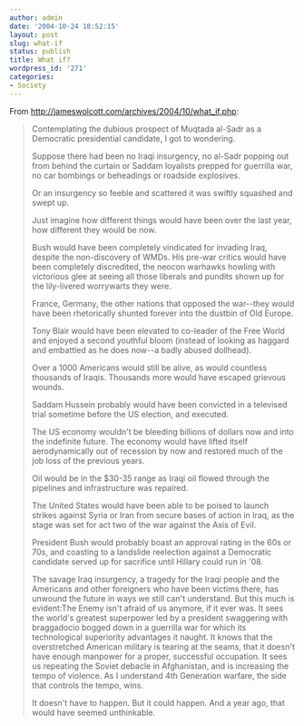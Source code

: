 ```yaml
---
author: admin
date: '2004-10-24 18:52:15'
layout: post
slug: what-if
status: publish
title: What if?
wordpress_id: '271'
categories:
- Society
---
```

From <a href="http://jameswolcott.com/archives/2004/10/what_if.php">http://jameswolcott.com/archives/2004/10/what_if.php</a>:
<blockquote><!--StartFragment -->Contemplating the dubious prospect of Muqtada al-Sadr as a Democratic presidential candidate, I got to wondering.

Suppose there had been no Iraqi insurgency, no al-Sadr popping out from behind the curtain or Saddam loyalists prepped for guerrilla war, no car bombings or beheadings or roadside explosives.

Or an insurgency so feeble and scattered it was swiftly squashed and swept up.

Just imagine how different things would have been over the last year, how different they would be now.

Bush would have been completely vindicated for invading Iraq, despite the non-discovery of WMDs. His pre-war critics would have been completely discredited, the neocon warhawks howling with victorious glee at seeing all those liberals and pundits shown up for the lily-livered worrywarts they were.

France, Germany, the other nations that opposed the war--they would have been rhetorically shunted forever into the dustbin of Old Europe.

Tony Blair would have been elevated to co-leader of the Free World and enjoyed a second youthful bloom (instead of looking as haggard and embattled as he does now--a badly abused dollhead).

Over a 1000 Americans would still be alive, as would countless thousands of Iraqis. Thousands more would have escaped grievous wounds.

Saddam Hussein probably would have been convicted in a televised trial sometime before the US election, and executed.

The US economy wouldn't be bleeding billions of dollars now and into the indefinite future. The economy would have lifted itself aerodynamically out of recession by now and restored much of the job loss of the previous years.

Oil would be in the $30-35 range as Iraqi oil flowed through the pipelines and infrastructure was repaired.

The United States would have been able to be poised to launch strikes against Syria or Iran from secure bases of action in Iraq, as the stage was set for act two of the war against the Axis of Evil.

President Bush would probably boast an approval rating in the 60s or 70s, and coasting to a landslide reelection against a Democratic candidate served up for sacrifice until Hillary could run in '08.

The savage Iraq insurgency, a tragedy for the Iraqi people and the Americans and other foreigners who have been victims there, has unwound the future in ways we still can't understand. But this much is evident:The Enemy isn't afraid of us anymore, if it ever was. It sees the world's greatest superpower led by a president swaggering with braggadocio bogged down in a guerrilla war for which its technological superiority advantages it naught. It knows that the overstretched American military is tearing at the seams, that it doesn't have enough manpower for a proper, successful occupation. It sees us repeating the Soviet debacle in Afghanistan, and is increasing the tempo of violence. As I understand 4th Generation warfare, the side that controls the tempo, wins.

It doesn't have to happen. But it could happen. And a year ago, that would have seemed unthinkable.</blockquote>
